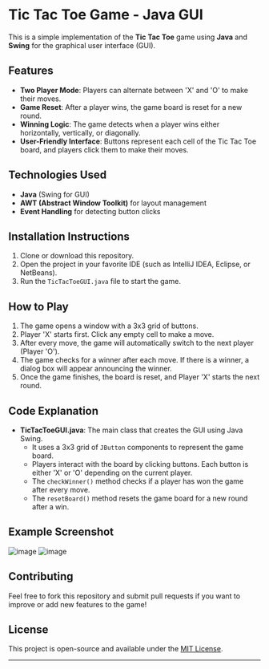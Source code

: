 

# Tic Tac Toe Game - Java GUI

This is a simple implementation of the **Tic Tac Toe** game using **Java** and **Swing** for the graphical user interface (GUI).

## Features

- **Two Player Mode**: Players can alternate between 'X' and 'O' to make their moves.
- **Game Reset**: After a player wins, the game board is reset for a new round.
- **Winning Logic**: The game detects when a player wins either horizontally, vertically, or diagonally.
- **User-Friendly Interface**: Buttons represent each cell of the Tic Tac Toe board, and players click them to make their moves.

## Technologies Used

- **Java** (Swing for GUI)
- **AWT (Abstract Window Toolkit)** for layout management
- **Event Handling** for detecting button clicks

## Installation Instructions

1. Clone or download this repository.
2. Open the project in your favorite IDE (such as IntelliJ IDEA, Eclipse, or NetBeans).
3. Run the `TicTacToeGUI.java` file to start the game.

## How to Play

1. The game opens a window with a 3x3 grid of buttons.
2. Player 'X' starts first. Click any empty cell to make a move.
3. After every move, the game will automatically switch to the next player (Player 'O').
4. The game checks for a winner after each move. If there is a winner, a dialog box will appear announcing the winner.
5. Once the game finishes, the board is reset, and Player 'X' starts the next round.

## Code Explanation

- **TicTacToeGUI.java**: The main class that creates the GUI using Java Swing.
  - It uses a 3x3 grid of `JButton` components to represent the game board.
  - Players interact with the board by clicking buttons. Each button is either 'X' or 'O' depending on the current player.
  - The `checkWinner()` method checks if a player has won the game after every move.
  - The `resetBoard()` method resets the game board for a new round after a win.

## Example Screenshot
![image](https://github.com/user-attachments/assets/640ced41-be2e-410d-ab2f-1eb1670b2f48)
![image](https://github.com/user-attachments/assets/bfb318c3-1972-4def-8be5-73017517cce3)





## Contributing

Feel free to fork this repository and submit pull requests if you want to improve or add new features to the game!

## License

This project is open-source and available under the [MIT License](LICENSE).

---

